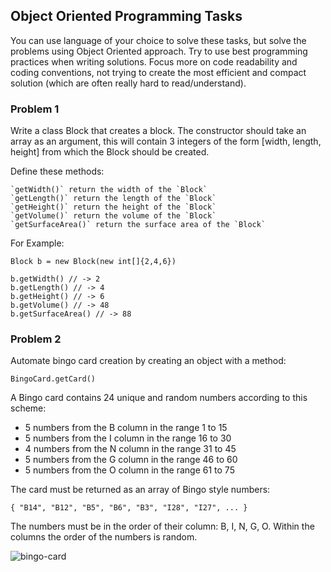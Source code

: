 ## Object Oriented Programming Tasks

You can use language of your choice to solve these tasks, but solve the 
problems using Object Oriented approach. Try to use best programming practices 
when writing solutions. Focus more on code readability and coding 
conventions, not trying to create the most efficient and compact 
solution (which are often really hard to read/understand).

### Problem 1

Write a class Block that creates a block. The constructor should take an array as an argument, 
this will contain 3 integers of the form [width, length, height] from which the Block 
should be created.

Define these methods:

```
`getWidth()` return the width of the `Block`
`getLength()` return the length of the `Block`
`getHeight()` return the height of the `Block`
`getVolume()` return the volume of the `Block`
`getSurfaceArea()` return the surface area of the `Block`
```

For Example:
```
Block b = new Block(new int[]{2,4,6})
  
b.getWidth() // -> 2
b.getLength() // -> 4
b.getHeight() // -> 6
b.getVolume() // -> 48
b.getSurfaceArea() // -> 88
```

### Problem 2

Automate bingo card creation by creating an object with a method:

```
BingoCard.getCard()
```

A Bingo card contains 24 unique and random numbers according to this scheme:
- 5 numbers from the B column in the range 1 to 15
- 5 numbers from the I column in the range 16 to 30
- 4 numbers from the N column in the range 31 to 45
- 5 numbers from the G column in the range 46 to 60
- 5 numbers from the O column in the range 61 to 75

The card must be returned as an array of Bingo style numbers:

```
{ "B14", "B12", "B5", "B6", "B3", "I28", "I27", ... }
```

The numbers must be in the order of their column: B, I, N, G, O. Within the columns the order of the numbers is random.

![bingo-card](https://s-media-cache-ak0.pinimg.com/736x/6a/a2/e4/6aa2e44f7a3e9749655a9d60c6354fbd.jpg)

